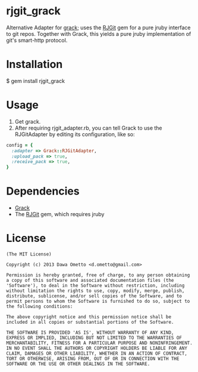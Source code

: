 rjgit_grack
===========

Alternative Adapter for [grack](http://github.com/schacon/grack); uses the [RJGit](http://github.com/repotag/rjgit) gem for a pure jruby interface to git repos. Together with Grack, this yields a pure jruby implementation of git's smart-http protocol.

Installation
===========

$ gem install rjgit_grack

Usage
===========

1. Get grack.
2. After requiring rjgit_adapter.rb, you can tell Grack to use the RJGitAdapter by editing its configuration, like so:

```ruby
config = {
  :adapter => Grack::RJGitAdapter,
  :upload_pack => true,
  :receive_pack => true,
}
```

Dependencies
===========

- [Grack](http://github.com/schacon/grack)
- The [RJGit](http://github.com/repotag/rjgit) gem, which requires jruby

License
========================
	(The MIT License)

	Copyright (c) 2013 Dawa Ometto <d.ometto@gmail.com>

	Permission is hereby granted, free of charge, to any person obtaining
	a copy of this software and associated documentation files (the
	'Software'), to deal in the Software without restriction, including
	without limitation the rights to use, copy, modify, merge, publish,
	distribute, sublicense, and/or sell copies of the Software, and to
	permit persons to whom the Software is furnished to do so, subject to
	the following conditions:

	The above copyright notice and this permission notice shall be
	included in all copies or substantial portions of the Software.

	THE SOFTWARE IS PROVIDED 'AS IS', WITHOUT WARRANTY OF ANY KIND,
	EXPRESS OR IMPLIED, INCLUDING BUT NOT LIMITED TO THE WARRANTIES OF
	MERCHANTABILITY, FITNESS FOR A PARTICULAR PURPOSE AND NONINFRINGEMENT.
	IN NO EVENT SHALL THE AUTHORS OR COPYRIGHT HOLDERS BE LIABLE FOR ANY
	CLAIM, DAMAGES OR OTHER LIABILITY, WHETHER IN AN ACTION OF CONTRACT,
	TORT OR OTHERWISE, ARISING FROM, OUT OF OR IN CONNECTION WITH THE
	SOFTWARE OR THE USE OR OTHER DEALINGS IN THE SOFTWARE.
